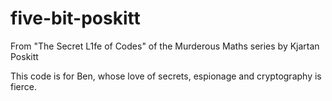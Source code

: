 # five-bit-poskitt
From "The Secret L1fe of Codes" of the Murderous Maths series by Kjartan Poskitt

This code is for Ben, whose love of secrets, espionage and cryptography is fierce.
